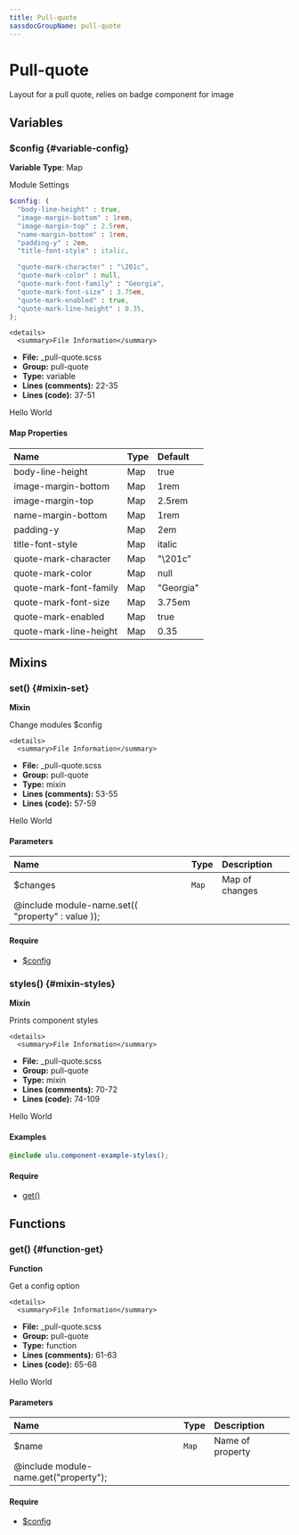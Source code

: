 ```yaml
---
title: Pull-quote
sassdocGroupName: pull-quote
---
```



# Pull-quote

Layout for a pull quote, relies on badge component for image



## Variables




<div class="sassdoc-item-header">

###  $config {#variable-config}

  <div class="sassdoc-item-header__labels">
    <span class="tag tag--primary"><strong>Variable</strong></span> <span class="tag"><strong>Type</strong>: Map</span>
  </div>

</div>

  

Module Settings
    
    

``` scss
$config: (
  "body-line-height" : true,
  "image-margin-bottom" : 1rem,
  "image-margin-top" : 2.5rem,
  "name-margin-bottom" : 1rem,
  "padding-y" : 2em,
  "title-font-style" : italic,

  "quote-mark-character" : "\201c",
  "quote-mark-color" : null,
  "quote-mark-font-family" : "Georgia",
  "quote-mark-font-size" : 3.75em,
  "quote-mark-enabled" : true,
  "quote-mark-line-height" : 0.35,
);
```
  

    <details>
      <summary>File Information</summary>
- **File:** _pull-quote.scss
- **Group:** pull-quote
- **Type:** variable
- **Lines (comments):** 22-35
- **Lines (code):** 37-51
    </details>
    

Hello World
  

#### Map Properties


|Name|Type|Default|
|:--|:--|:--|
|body-line-height|Map|true|
|image-margin-bottom|Map|1rem|
|image-margin-top|Map|2.5rem|
|name-margin-bottom|Map|1rem|
|padding-y|Map|2em|
|title-font-style|Map|italic|
|quote-mark-character|Map|"\201c"|
|quote-mark-color|Map|null|
|quote-mark-font-family|Map|"Georgia"|
|quote-mark-font-size|Map|3.75em|
|quote-mark-enabled|Map|true|
|quote-mark-line-height|Map|0.35|

    
  

## Mixins




<div class="sassdoc-item-header">

###  set() {#mixin-set}

  <div class="sassdoc-item-header__labels">
    <span class="tag tag--primary"><strong>Mixin</strong></span>
  </div>

</div>

  

Change modules $config
    
    

    <details>
      <summary>File Information</summary>
- **File:** _pull-quote.scss
- **Group:** pull-quote
- **Type:** mixin
- **Lines (comments):** 53-55
- **Lines (code):** 57-59
    </details>
    

Hello World
  

#### Parameters


|Name|Type|Description|
|:--|:--|:--|
|$changes|`Map`|Map of changes
  @include module-name.set(( "property" : value ));|

    

#### Require

- [$config](/sass/components/accordion/#variable-config)
  


<div class="sassdoc-item-header">

###  styles() {#mixin-styles}

  <div class="sassdoc-item-header__labels">
    <span class="tag tag--primary"><strong>Mixin</strong></span>
  </div>

</div>

  

Prints component styles
    
    

    <details>
      <summary>File Information</summary>
- **File:** _pull-quote.scss
- **Group:** pull-quote
- **Type:** mixin
- **Lines (comments):** 70-72
- **Lines (code):** 74-109
    </details>
    

Hello World
  

#### Examples

      


``` scss
@include ulu.component-example-styles();
```
  

      

#### Require

- [get()](/sass/components/accordion/#function-get)
  
  

## Functions




<div class="sassdoc-item-header">

###  get() {#function-get}

  <div class="sassdoc-item-header__labels">
    <span class="tag tag--primary"><strong>Function</strong></span>
  </div>

</div>

  

Get a config option
    
    

    <details>
      <summary>File Information</summary>
- **File:** _pull-quote.scss
- **Group:** pull-quote
- **Type:** function
- **Lines (comments):** 61-63
- **Lines (code):** 65-68
    </details>
    

Hello World
  

#### Parameters


|Name|Type|Description|
|:--|:--|:--|
|$name|`Map`|Name of property
  @include module-name.get("property");|

    

#### Require

- [$config](/sass/components/accordion/#variable-config)
  
  
  